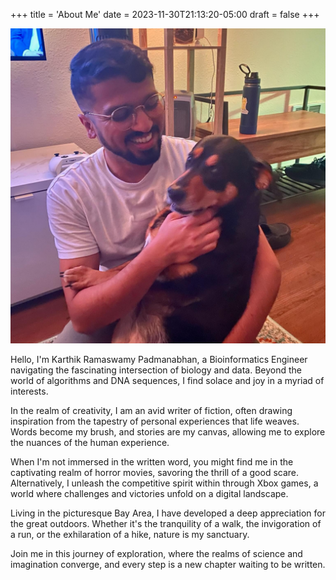 +++
title = 'About Me'
date = 2023-11-30T21:13:20-05:00
draft = false
+++

![profile](../content/images/profile.jpg)

Hello, I'm Karthik Ramaswamy Padmanabhan, a Bioinformatics Engineer navigating the fascinating intersection of biology and data. Beyond the world of algorithms and DNA sequences, I find solace and joy in a myriad of interests.

In the realm of creativity, I am an avid writer of fiction, often drawing inspiration from the tapestry of personal experiences that life weaves. Words become my brush, and stories are my canvas, allowing me to explore the nuances of the human experience.

When I'm not immersed in the written word, you might find me in the captivating realm of horror movies, savoring the thrill of a good scare. Alternatively, I unleash the competitive spirit within through Xbox games, a world where challenges and victories unfold on a digital landscape.

Living in the picturesque Bay Area, I have developed a deep appreciation for the great outdoors. Whether it's the tranquility of a walk, the invigoration of a run, or the exhilaration of a hike, nature is my sanctuary.

Join me in this journey of exploration, where the realms of science and imagination converge, and every step is a new chapter waiting to be written.